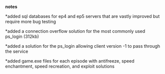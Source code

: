 **notes**

*added sql databases for ep4 and ep5 servers that are vastly improved but require more bug testing

*added a connection overflow solution for the most commonly used ps_login (312kb)

*added a solution for the ps_login allowing client version -1 to pass through the service

*added game.exe files for each episode with antifreeze, speed enchantment, speed recreation, and exploit solutions
